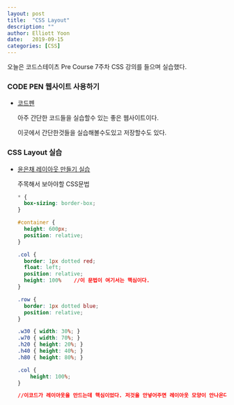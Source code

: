 ```yaml
---
layout: post
title:  "CSS Layout"
description: ""
author: Elliott Yoon
date:   2019-09-15
categories: [CSS]
---
```


  

  

오늘은 코드스테이츠 Pre Course 7주차 CSS 강의를 들으며 실습했다.

  

### CODE PEN 웹사이트 사용하기

* [코드펜](https://codepen.io/)

  아주 간단한 코드들을 실습할수 있는 좋은 웹사이트이다. 

  이곳에서 간단한것들을 실습해볼수도있고 저장할수도 있다.

### CSS Layout 실습

* [윤은채 레이아웃 만들기 실습](https://codepen.io/elliottyoon7/pen/JjPBNwb)

  주목해서 보아야할 CSS문법

  ```css
  * {
    box-sizing: border-box;
  }
  
  #container {
    height: 600px;
    position: relative;
  }
  
  .col {
    border: 1px dotted red;
    float: left;
    position: relative;
    height: 100%    //이 문법이 여기서는 핵심이다.
  }
  
  .row {
    border: 1px dotted blue;
    position: relative;
  }
  
  .w30 { width: 30%; }
  .w70 { width: 70%; }
  .h20 { height: 20%; }
  .h40 { height: 40%; }
  .h80 { height: 80%; }
  ```

  ```css
  .col {
      height: 100%;
  }
  
  //이코드가 레이아웃을 만드는데 핵심이었다. 저것을 안넣어주면 레이아웃 모양이 안나온다.
  ```

  







